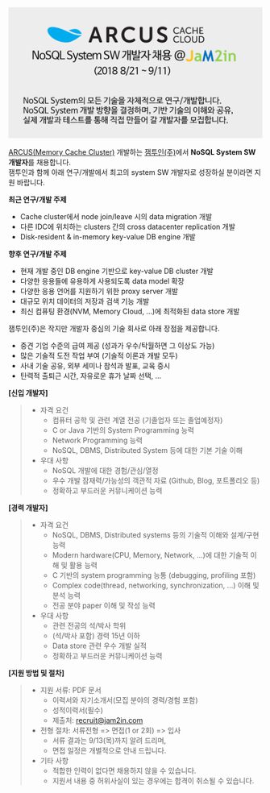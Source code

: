 <!-- ## 잼투인(주) NoSQL System SW 개발자 채용 (2018 8/21 ~ 9/11) -->

![](https://github.com/jam2in/recruit/blob/master/images/dev_nosql_2018_second_half.png)

[ARCUS(Memory Cache Cluster)](http://naver.github.io/arcus/) 개발하는
[잼투인(주)](http://www.jam2in.com/)에서 **NoSQL System SW 개발자**를 채용합니다. <br /> 
잼투인과 함께 아래 연구/개발에서 최고의 system SW 개발자로 성장하실 분이라면 지원 바랍니다. <br />

**최근 연구/개발 주제**
- Cache cluster에서 node join/leave 시의 data migration 개발
- 다른 IDC에 위치하는 clusters 간의 cross datacenter replication 개발
- Disk-resident & in-memory key-value DB engine 개발

**향후 연구/개발 주제**
- 현재 개발 중인 DB engine 기반으로 key-value DB cluster 개발
- 다양한 응용들에 유용하게 사용되도록 data model 확장
- 다양한 응용 언어를 지원하기 위한 proxy server 개발
- 대규모 위치 데이터의 저장과 검색 기능 개발
- 최신 컴퓨팅 환경(NVM, Memory Cloud, ...)에 최적화된 data store 개발

잼투인(주)은 작지만 개발자 중심의 기술 회사로 아래 장점을 제공합니다.
- 중견 기업 수준의 급여 제공 (성과가 우수/탁월하면 그 이상도 가능)
- 많은 기술적 도전 작업 부여 (기술적 이론과 개발 모두)
- 사내 기술 공유, 외부 세미나 참석과 발표, 교육 중시
- 탄력적 출퇴근 시간, 자유로운 휴가 날짜 선택, ...


**[신입 개발자]**

> - 자격 요건
>    - 컴퓨터 공학 및 관련 계열 전공 (기졸업자 또는 졸업예정자)
>    - C or Java 기반의 System Programming 능력 
>    - Network Programming 능력
>    - NoSQL, DBMS, Distributed System 등에 대한 기본 기술 이해
> - 우대 사항
>    - NoSQL 개발에 대한 경험/관심/열정
>    - 우수 개발 잠재력/가능성의 객관적 자료 (Github, Blog, 포트폴리오 등)
>    - 정확하고 부드러운 커뮤니케이션 능력 


**[경력 개발자]**

> - 자격 요건
>    - NoSQL, DBMS, Distributed systems 등의 기술적 이해와 설계/구현 능력
>    - Modern hardware(CPU, Memory, Network, ...)에 대한 기술적 이해 및 활용 능력 
>    - C 기반의 system programming 능통 (debugging, profiling 포함)
>    - Complex code(thread, networking, synchronization, ...) 이해 및 분석 능력
>    - 전공 분야 paper 이해 및 작성 능력
> - 우대 사항 
>    - 관련 전공의 석/박사 학위
>    - (석/박사 포함) 경력 15년 이하
>    - Data store 관련 우수 개발 실적
>    - 정확하고 부드러운 커뮤니케이션 능력

**[지원 방법 및 절차]**

> - 지원 서류: PDF 문서
>    - 이력서와 자기소개서(모집 분야의 경력/경험 포함)
>    - 성적이력서(필수)
>    - 제출처: <recruit@jam2in.com>
> - 전형 절차: 서류전형 => 면접(1 or 2회) => 입사
>    - 서류 결과는 9/13(목)까지 알려 드리며,
>    - 면접 일정은 개별적으로 안내 드립니다.
> - 기타 사항
>    - 적합한 인력이 없다면 채용하지 않을 수 있습니다.
>    - 지원서 내용 중 허위사실이 있는 경우에는 합격이 취소될 수 있습니다.

